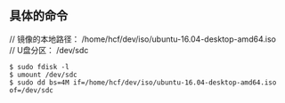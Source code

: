 ## 具体的命令
// 镜像的本地路径： /home/hcf/dev/iso/ubuntu-16.04-desktop-amd64.iso    
// U盘分区： /dev/sdc
```
$ sudo fdisk -l 
$ umount /dev/sdc
$ sudo dd bs=4M if=/home/hcf/dev/iso/ubuntu-16.04-desktop-amd64.iso of=/dev/sdc
```
